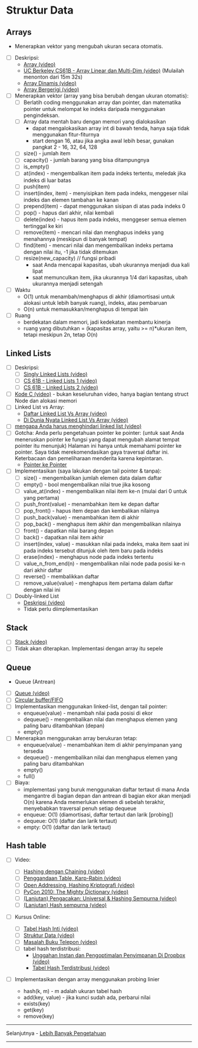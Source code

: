 # Struktur Data

## Arrays

- Menerapkan vektor yang mengubah ukuran secara otomatis.
- [ ] Deskripsi:
  - [Array (video)](https://www.coursera.org/lecture/data-structures/arrays-OsBSF)
  - [UC Berkeley CS61B - Array Linear dan Multi-Dim (video)](https://archive.org/details/ucberkeley_webcast_Wp8oiO_CZZE) (Mulailah menonton dari 15m 32s)
  - [Array Dinamis (video)](https://www.coursera.org/lecture/data-structures/dynamic-arrays-EwbnV)
  - [Array Bergerigi (video)](https://www.youtube.com/watch?v=1jtrQqYpt7g)
- [ ] Menerapkan vektor (array yang bisa berubah dengan ukuran otomatis):
  - [ ] Berlatih coding menggunakan array dan pointer, dan matematika pointer untuk melompat ke indeks daripada menggunakan pengindeksan.
  - [ ] Array data mentah baru dengan memori yang dialokasikan
    - dapat mengalokasikan array int di bawah tenda, hanya saja tidak menggunakan fitur-fiturnya
    - start dengan 16, atau jika angka awal lebih besar, gunakan pangkat 2 - 16, 32, 64, 128
  - [ ] size() - jumlah item
  - [ ] capacity() - jumlah barang yang bisa ditampungnya
  - [ ] is_empty()
  - [ ] at(index) - mengembalikan item pada indeks tertentu, meledak jika indeks di luar batas
  - [ ] push(item)
  - [ ] insert(index, item) - menyisipkan item pada indeks, menggeser nilai indeks dan elemen tambahan ke kanan
  - [ ] prepend(item) - dapat menggunakan sisipan di atas pada indeks 0
  - [ ] pop() - hapus dari akhir, nilai kembali
  - [ ] delete(index) - hapus item pada indeks, menggeser semua elemen tertinggal ke kiri
  - [ ] remove(item) - mencari nilai dan menghapus indeks yang menahannya (meskipun di banyak tempat)
  - [ ] find(item) - mencari nilai dan mengembalikan indeks pertama dengan nilai itu, -1 jika tidak ditemukan
  - [ ] resize(new_capacity) // fungsi pribadi
    - saat Anda mencapai kapasitas, ubah ukurannya menjadi dua kali lipat
    - saat memunculkan item, jika ukurannya 1/4 dari kapasitas, ubah ukurannya menjadi setengah
- [ ] Waktu
  - O(1) untuk menambah/menghapus di akhir (diamortisasi untuk alokasi untuk lebih banyak ruang), indeks, atau pembaruan
  - O(n) untuk memasukkan/menghapus di tempat lain
- [ ] Ruang
  - berdekatan dalam memori, jadi kedekatan membantu kinerja
  - ruang yang dibutuhkan = (kapasitas array, yaitu >= n)\*ukuran item, tetapi meskipun 2n, tetap O(n)

## Linked Lists

- [ ] Deskripsi:
  - [ ] [Singly Linked Lists (video)](https://www.coursera.org/lecture/data-structures/singly-linked-lists-kHhgK)
  - [ ] [CS 61B - Linked Lists 1 (video)](https://archive.org/details/ucberkeley_webcast_htzJdKoEmO0)
  - [ ] [CS 61B - Linked Lists 2 (video)](https://archive.org/details/ucberkeley_webcast_-c4I3gFYe3w)
- [ ] [Kode C (video)](https://www.youtube.com/watch?v=QN6FPiD0Gzo) - bukan keseluruhan video, hanya bagian tentang struct Node dan alokasi memori
- [ ] Linked List vs Array:
  - [Daftar Linked List Vs Array (video)](https://www.coursera.org/lecture/data-structures-optimizing-performance/core-linked-lists-vs-arrays-rjBs9)
  - [Di Dunia Nyata Linked List Vs Array (video)](https://www.coursera.org/lecture/data-structures-optimizing-performance/in-the-real-world-lists-vs-arrays-QUaUd)
- [ ] [mengapa Anda harus menghindari linked list (video)](https://www.youtube.com/watch?v=YQs6IC-vgmo)
- [ ] Gotcha: Anda perlu pengetahuan pointer ke pointer:
  (untuk saat Anda meneruskan pointer ke fungsi yang dapat mengubah alamat tempat pointer itu menunjuk)
  Halaman ini hanya untuk memahami pointer ke pointer. Saya tidak merekomendasikan gaya traversal daftar ini. Keterbacaan dan pemeliharaan menderita karena kepintaran.
  - [Pointer ke Pointer](https://www.eskimo.com/~scs/cclass/int/sx8.html)
- [ ] Implementasikan (saya lakukan dengan tail pointer & tanpa):
  - [ ] size() - mengembalikan jumlah elemen data dalam daftar
  - [ ] empty() - bool mengembalikan nilai true jika kosong
  - [ ] value_at(index) - mengembalikan nilai item ke-n (mulai dari 0 untuk yang pertama)
  - [ ] push_front(value) - menambahkan item ke depan daftar
  - [ ] pop_front() - hapus item depan dan kembalikan nilainya
  - [ ] push_back(value) - menambahkan item di akhir
  - [ ] pop_back() - menghapus item akhir dan mengembalikan nilainya
  - [ ] front() - dapatkan nilai barang depan
  - [ ] back() - dapatkan nilai item akhir
  - [ ] insert(index, value) - masukkan nilai pada indeks, maka item saat ini pada indeks tersebut ditunjuk oleh item baru pada indeks
  - [ ] erase(index) - menghapus node pada indeks tertentu
  - [ ] value_n_from_end(n) - mengembalikan nilai node pada posisi ke-n dari akhir daftar
  - [ ] reverse() - membalikkan daftar
  - [ ] remove_value(value) - menghapus item pertama dalam daftar dengan nilai ini
- [ ] Doubly-linked List
  - [Deskripsi (video)](https://www.coursera.org/lecture/data-structures/doubly-linked-lists-jpGKD)
  - Tidak perlu diimplementasikan

## Stack

- [ ] [Stack (video)](https://www.coursera.org/lecture/data-structures/stacks-UdKzQ)
- [ ] Tidak akan diterapkan. Implementasi dengan array itu sepele

## Queue

- Queue (Antrean)
- [ ] [Queue (video)](https://www.coursera.org/lecture/data-structures/queues-EShpq)
- [ ] [Circular buffer/FIFO](https://en.wikipedia.org/wiki/Circular_buffer)
- [ ] Implementasikan menggunakan linked-list, dengan tail pointer:
  - enqueue(value) - menambah nilai pada posisi di ekor
  - dequeue() - mengembalikan nilai dan menghapus elemen yang paling baru ditambahkan (depan)
  - empty()
- [ ] Menerapkan menggunakan array berukuran tetap:
  - enqueue(value) - menambahkan item di akhir penyimpanan yang tersedia
  - dequeue() - mengembalikan nilai dan menghapus elemen yang paling baru ditambahkan
  - empty()
  - full()
- [ ] Biaya:
  - implementasi yang buruk menggunakan daftar tertaut di mana Anda mengantre di bagian depan
    dan antrean di bagian ekor akan menjadi O(n) karena Anda memerlukan elemen di sebelah terakhir,
    menyebabkan traversal penuh setiap dequeue
  - enqueue: O(1) (diamortisasi, daftar tertaut dan larik [probing])
  - dequeue: O(1) (daftar dan larik tertaut)
  - empty: O(1) (daftar dan larik tertaut)

## Hash table

- [ ] Video:

  - [ ] [Hashing dengan Chaining (video)](https://www.youtube.com/watch?v=0M_kIqhwbFo&list=PLUl4u3cNGP61Oq3tWYp6V_F-5jb5L2iHb&index=8)
  - [ ] [Penggandaan Table, Karp-Rabin (video)](https://www.youtube.com/watch?v=BRO7mVIFt08&index=9&list=PLUl4u3cNGP61Oq3tWYp6V_F-5jb5L2iHb)
  - [ ] [Open Addressing, Hashing Kriptografi (video)](https://www.youtube.com/watch?v=rvdJDijO2Ro&index=10&list=PLUl4u3cNGP61Oq3tWYp6V_F-5jb5L2iHb)
  - [ ] [PyCon 2010: The Mighty Dictionary (video)](https://www.youtube.com/watch?v=C4Kc8xzcA68)
  - [ ] [(Lanjutan) Pengacakan: Universal & Hashing Sempurna (video)](https://www.youtube.com/watch?v=z0lJ2k0sl1g&list=PLUl4u3cNGP6317WaSNfmCvGym2ucw3oGp&index=11)
  - [ ] [(Lanjutan) Hash sempurna (video)](https://www.youtube.com/watch?v=N0COwN14gt0&list=PL2B4EEwhKD-NbwZ4ezj7gyc_3yNrojKM9&index=4)

- [ ] Kursus Online:

  - [ ] [Tabel Hash Inti (video)](https://www.coursera.org/lecture/data-structures-optimizing-performance/core-hash-tables-m7UuP)
  - [ ] [Struktur Data (video)](https://www.coursera.org/learn/data-structures/home/week/4)
  - [ ] [Masalah Buku Telepon (video)](https://www.coursera.org/lecture/data-structures/phone-book-problem-NYZZP)
  - [ ] tabel hash terdistribusi:
    - [Unggahan Instan dan Pengoptimalan Penyimpanan Di Dropbox (video)](https://www.coursera.org/lecture/data-structures/instant-uploads-and-storage-optimization-in-dropbox-DvaIb)
    - [Tabel Hash Terdistribusi (video)](https://www.coursera.org/lecture/data-structures/distributed-hash-tables-tvH8H)

- [ ] Implementasikan dengan array menggunakan probing linier
  - hash(k, m) - m adalah ukuran tabel hash
  - add(key, value) - jika kunci sudah ada, perbarui nilai
  - exists(key)
  - get(key)
  - remove(key)

---

Selanjutnya - [Lebih Banyak Pengetahuan](lebih-banyak-pengetahuan.md)

---
